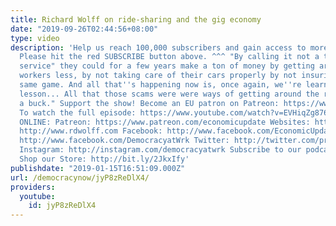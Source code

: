 ```yaml
---
title: Richard Wolff on ride-sharing and the gig economy
date: "2019-09-26T02:44:56+08:00"
type: video
description: 'Help us reach 100,000 subscribers and gain access to more studio time!
  Please hit the red SUBSCRIBE button above. ^^^ "By calling it not a taxi but a "ride-hailing
  service" they could for a few years make a ton of money by getting around, by paying
  workers less, by not taking care of their cars properly by not insuring them, the
  same game. And all that''s happening now is, once again, we''re learning the same
  lesson... All that those scams were were ways of getting around the rules to make
  a buck." Support the show! Become an EU patron on Patreon: https://www.patreon.com/economicupdate
  To watch the full episode: https://www.youtube.com/watch?v=EVHiqZg876k Follow us
  ONLINE: Patreon: https://www.patreon.com/economicupdate Websites: http://www.democracyatwork.info/economicupdate
  http://www.rdwolff.com Facebook: http://www.facebook.com/EconomicUpdate http://www.facebook.com/RichardDWolff
  http://www.facebook.com/DemocracyatWrk Twitter: http://twitter.com/profwolff http://twitter.com/democracyatwrk
  Instagram: http://instagram.com/democracyatwrk Subscribe to our podcast: http://economicupdate.libsyn.com
  Shop our Store: http://bit.ly/2JkxIfy'
publishdate: "2019-01-15T16:51:09.000Z"
url: /democracynow/jyP8zReDlX4/
providers:
  youtube:
    id: jyP8zReDlX4
---
```


